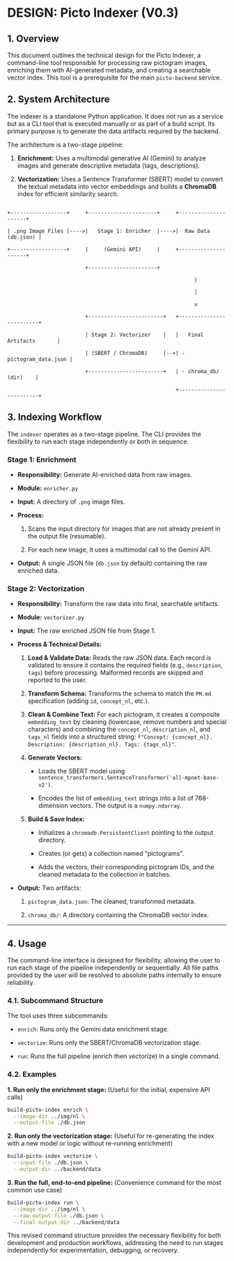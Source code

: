 # DESIGN: Picto Indexer (V0.3)

## 1. Overview

This document outlines the technical design for the Picto Indexer, a command-line tool responsible for processing raw pictogram images, enriching them with AI-generated metadata, and creating a searchable vector index. This tool is a prerequisite for the main `picto-backend` service.

## 2. System Architecture



The indexer is a standalone Python application. It does not run as a service but as a CLI tool that is executed manually or as part of a build script. Its primary purpose is to generate the data artifacts required by the backend.



The architecture is a two-stage pipeline:



1.  **Enrichment:** Uses a multimodal generative AI (Gemini) to analyze images and generate descriptive metadata (tags, descriptions).

2.  **Vectorization:** Uses a Sentence Transformer (SBERT) model to convert the textual metadata into vector embeddings and builds a **ChromaDB** index for efficient similarity search.



```

+------------------+     +----------------------+     +---------------------+

| .png Image Files |---->|   Stage 1: Enricher  |---->|  Raw Data (db.json) |

+------------------+     |     (Gemini API)     |     +---------------------+

                         +----------------------+

                                                            |

                                                            |

                                                            v

                         +------------------------+   +-------------------------+

                         | Stage 2: Vectorizer    |   |   Final Artifacts       |

                         | (SBERT / ChromaDB)     |-->| - pictogram_data.json |

                         +------------------------+   | - chroma_db/ (dir)    |

                                                      +-------------------------+

```



## 3. Indexing Workflow



The `indexer` operates as a two-stage pipeline. The CLI provides the flexibility to run each stage independently or both in sequence.



### Stage 1: Enrichment



-   **Responsibility:** Generate AI-enriched data from raw images.

-   **Module:** `enricher.py`

-   **Input:** A directory of `.png` image files.

-   **Process:**

    1.  Scans the input directory for images that are not already present in the output file (resumable).

    2.  For each new image, it uses a multimodal call to the Gemini API.

-   **Output:** A single JSON file (`db.json` by default) containing the raw enriched data.



### Stage 2: Vectorization



-   **Responsibility:** Transform the raw data into final, searchable artifacts.

-   **Module:** `vectorizer.py`

-   **Input:** The raw enriched JSON file from Stage 1.

-   **Process & Technical Details:**

    1.  **Load & Validate Data:** Reads the raw JSON data. Each record is validated to ensure it contains the required fields (e.g., `description`, `tags`) before processing. Malformed records are skipped and reported to the user.

    2.  **Transform Schema:** Transforms the schema to match the `PM.md` specification (adding `id`, `concept_nl`, etc.).

    3.  **Clean & Combine Text:** For each pictogram, it creates a composite `embedding_text` by cleaning (lowercase, remove numbers and special characters) and combining the `concept_nl`, `description_nl`, and `tags_nl` fields into a structured string: `f"Concept: {concept_nl}. Description: {description_nl}. Tags: {tags_nl}"`.

    4.  **Generate Vectors:**

        *   Loads the SBERT model using `sentence_transformers.SentenceTransformer('all-mpnet-base-v2')`.

        *   Encodes the list of `embedding_text` strings into a list of 768-dimension vectors. The output is a `numpy.ndarray`.

    5.  **Build & Save Index:**

        *   Initializes a `chromadb.PersistentClient` pointing to the output directory.

        *   Creates (or gets) a collection named "pictograms".

        *   Adds the vectors, their corresponding pictogram IDs, and the cleaned metadata to the collection in batches.

-   **Output:** Two artifacts:

    1.  `pictogram_data.json`: The cleaned, transformed metadata.

    2.  `chroma_db/`: A directory containing the ChromaDB vector index.



---



## 4. Usage



The command-line interface is designed for flexibility, allowing the user to run each stage of the pipeline independently or sequentially. All file paths provided by the user will be resolved to absolute paths internally to ensure reliability.



### 4.1. Subcommand Structure



The tool uses three subcommands:



*   `enrich`: Runs only the Gemini data enrichment stage.

*   `vectorize`: Runs only the SBERT/ChromaDB vectorization stage.

*   `run`: Runs the full pipeline (enrich then vectorize) in a single command.

### 4.2. Examples

**1. Run only the enrichment stage:**
(Useful for the initial, expensive API calls)
```bash
build-picto-index enrich \
  --image-dir ../img/nl \
  --output-file ./db.json
```

**2. Run only the vectorization stage:**
(Useful for re-generating the index with a new model or logic without re-running enrichment)
```bash
build-picto-index vectorize \
  --input-file ./db.json \
  --output-dir ../backend/data
```

**3. Run the full, end-to-end pipeline:**
(Convenience command for the most common use case)
```bash
build-picto-index run \
  --image-dir ../img/nl \
  --raw-output-file ./db.json \
  --final-output-dir ../backend/data
```
This revised command structure provides the necessary flexibility for both development and production workflows, addressing the need to run stages independently for experimentation, debugging, or recovery.
